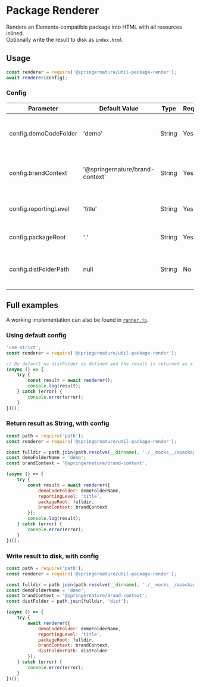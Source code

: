 # Package Renderer

Renders an Elements-compatible package into HTML with all resources inlined.  
Optionally write the result to disk as `index.html`.

## Usage

```js
const renderer = require('@springernature/util-package-render');
await renderer(config);
```

### Config

| Parameter              | Default Value                   | Type    | Required | Description                                     |
|------------------------|---------------------------------|---------|----------|-------------------------------------------------|
| config.demoCodeFolder  | 'demo'                          | String  | Yes      | Name of demo code folder within your package |
| config.brandContext    | '@springernature/brand-context' | String  | Yes      | Name of the brand-context package on NPM     |
| config.reportingLevel  | 'title'                         | String  | Yes      | Amount of reporting for util-cli-reporter    |
| config.packageRoot     | '.'                             | String  | Yes      | Path to the package to render                |
| config.distFolderPath  | null                            | String  | No       | Path to where index.html should be written   |

## Full examples

A working implementation can also be found in [`runner.js`](runner.js).

### Using default config

```js
'use strict';
const renderer = require('@springernature/util-package-render');

// By default no distFolder is defined and the result is returned as a String
(async () => {
	try {
		const result = await renderer();
		console.log(result);
	} catch (error) {
		console.error(error);
	}
})();
```

### Return result as String, with config

```js
const path = require('path');
const renderer = require('@springernature/util-package-render');

const fulldir = path.join(path.resolve(__dirname), './__mocks__/apackage/');
const demoFolderName = 'demo';
const brandContext = '@springernature/brand-context';

(async () => {
	try {
		const result = await renderer({
			demoCodeFolder: demoFolderName,
			reportingLevel: 'title',
			packageRoot: fulldir,
			brandContext: brandContext
		});
		console.log(result);
	} catch (error) {
		console.error(error);
	}
})();
```

### Write result to disk, with config

```js
const path = require('path');
const renderer = require('@springernature/util-package-render');

const fulldir = path.join(path.resolve(__dirname), './__mocks__/apackage/');
const demoFolderName = 'demo';
const brandContext = '@springernature/brand-context';
const distFolder = path.join(fulldir, 'dist');

(async () => {
	try {
		await renderer({
			demoCodeFolder: demoFolderName,
			reportingLevel: 'title',
			packageRoot: fulldir,
			brandContext: brandContext,
			distFolderPath: distFolder
		});
	} catch (error) {
		console.error(error);
	}
})();
```